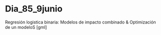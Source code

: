 # Dia_85_9junio
Regresión logistica binaria: Modelos de impacto combinado &amp; Optimización de un modeloS [gml]
